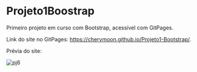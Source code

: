 # Projeto1Boostrap
Primeiro projeto em curso com Bootstrap, acessível com GitPages.

Link do site no GitPages: https://cherymoon.github.io/Projeto1-Bootstrap/.

Prévia do site: 

![pj6](https://user-images.githubusercontent.com/47941429/75641662-bf32c480-5c17-11ea-93e5-178d0c2553a3.png)
